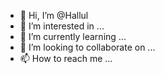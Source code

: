 - 👋 Hi, I’m @Hallul
- 👀 I’m interested in ...
- 🌱 I’m currently learning ...
- 💞️ I’m looking to collaborate on ...
- 📫 How to reach me ...

<!---
Hallul/Hallul is a ✨ special ✨ repository because its `README.md` (this file) appears on your GitHub profile.
You can click the Preview link to take a look at your changes.
--->
